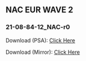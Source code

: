 ## NAC EUR WAVE 2

### 21-08-84-12_NAC-r0
  Download (PSA): [Click Here](https://majestic-web.mpsa.com/nas/eu/mjb00/NAC_EU/ovip-int-firmware-version/PSA_ovip-int-firmware-version_21-08-84-12_NAC-r0_NAC_EUR_WAVE2.tar)

  Download (Mirror): [Click Here](https://mega.nz/file/NEhwEZRD#bI2aC8hf4xyRJ1FmVnLLpDW-VkxPA8FuD-ChjFLBtEY)
